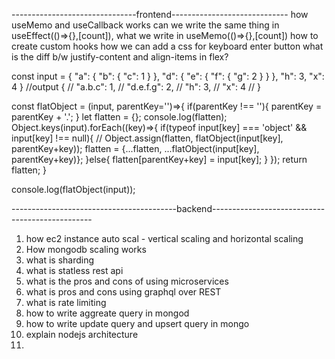 
-------------------------------frontend-----------------------------
how useMemo and useCallback works
can we write the same thing in useEffect(()=>{},[count]), what we write in useMemo(()=>{},[count])
how to create custom hooks
how we can add a css for keyboard enter button
what is the diff b/w justify-content and align-items in flex?

const input = {
    "a": {
        "b": {
            "c": 1
        }
    },
    "d": {
        "e": {
            "f": {
                "g": 2
            }
        }
    },
    "h": 3,
    "x": 4
}
//output {
// 	"a.b.c": 1,
// 	"d.e.f.g": 2,
// 	"h": 3,
// 	"x": 4
// }

const flatObject = (input, parentKey='')=>{
    if(parentKey !== ''){
        parentKey = parentKey + '.';
    }
    let flatten = {};
    console.log(flatten);
    Object.keys(input).forEach((key)=>{
        if(typeof input[key] === 'object' && input[key] !== null){
        //    Object.assign(flatten, flatObject(input[key], parentKey+key));
        flatten = {...flatten, ...flatObject(input[key], parentKey+key)};
        }else{
            flatten[parentKey+key] = input[key];
        }
    });
    return flatten;
}

console.log(flatObject(input));

-----------------------------------------backend------------------------------------------------
1. how ec2 instance auto scal - vertical scaling and horizontal scaling
2. How mongodb scaling works
3. what is sharding
4. what is statless rest api
5. what is the pros and cons of using microservices
6. what is pros and cons using graphql over REST
7. what is rate limiting
8. how to write aggreate query in mongod
9. how to write update query and upsert query in mongo
10. explain nodejs architecture
11. 
